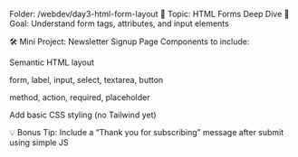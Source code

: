 Folder: /webdev/day3-html-form-layout
📌 Topic: HTML Forms Deep Dive
🎯 Goal: Understand form tags, attributes, and input elements

🛠 Mini Project: Newsletter Signup Page
Components to include:

Semantic HTML layout

form, label, input, select, textarea, button

method, action, required, placeholder

Add basic CSS styling (no Tailwind yet)

💡 Bonus Tip: Include a “Thank you for subscribing” message after submit using simple JS

